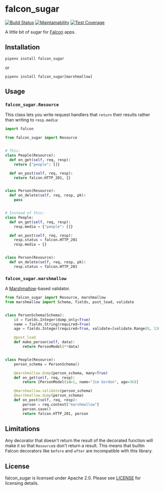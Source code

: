 # falcon_sugar

[![Build Status](https://travis-ci.org/Bogdanp/falcon_sugar.svg?branch=master)](https://travis-ci.org/Bogdanp/falcon_sugar)
[![Maintainability](https://api.codeclimate.com/v1/badges/9ab06cb5a4ee924e0be4/maintainability)](https://codeclimate.com/github/Bogdanp/falcon_sugar/maintainability)
[![Test Coverage](https://api.codeclimate.com/v1/badges/9ab06cb5a4ee924e0be4/test_coverage)](https://codeclimate.com/github/Bogdanp/falcon_sugar/test_coverage)

A little bit of sugar for [Falcon] apps.


## Installation

    pipenv install falcon_sugar

or

    pipenv install falcon_sugar[marshmallow]


## Usage

### `falcon_sugar.Resource`

This class lets you write request handlers that `return` their results
rather than writing to `resp.media`:

``` python
import falcon

from falcon_sugar import Resource


# This:
class People(Resource):
  def on_get(self, req, resp):
    return {"people": []}

  def on_post(self, req, resp):
    return falcon.HTTP_201, {}


class Person(Resource):
  def on_delete(self, req, resp, pk):
    pass


# Instead of this:
class People:
  def on_get(self, req, resp):
    resp.media = {"people": []}

  def on_post(self, req, resp):
    resp.status = falcon.HTTP_201
    resp.media = {}


class Person(Resource):
  def on_delete(self, req, resp, pk):
    resp.status = falcon.HTTP_201
```


### `falcon_sugar.marshmallow`

A [Marshmallow]-based validator.

``` python
from falcon_sugar import Resource, marshmallow
from marshmallow import Schema, fields, post_load, validate


class PersonSchema(Schema):
    id = fields.Integer(dump_only=True)
    name = fields.String(required=True)
    age = fields.Integer(required=True, validate=[validate.Range(0, 130)])

    @post_load
    def make_person(self, data):
        return PersonModel(**data)


class People(Resource):
    person_schema = PersonSchema()

    @marshmallow.dump(person_schema, many=True)
    def on_get(self, req, resp):
        return [PersonModel(id=1, name="Jim Gordon", age=36)]

    @marshmallow.validate(person_schema)
    @marshmallow.dump(person_schema)
    def on_post(self, req, resp):
        person = req.context["marshmallow"]
        person.save()
        return falcon.HTTP_201, person
```


## Limitations

Any decorator that doesn't return the result of the decorated function
will make it so that `Resource`s don't return a result.  This means
that builtin Falcon decorators like `before` and `after` are
incompatible with this library.


## License

falcon_sugar is licensed under Apache 2.0.  Please see
[LICENSE] for licensing details.


[Falcon]: https://falconframework.org
[Marshmallow]: https://marshmallow.readthedocs.io
[LICENSE]: https://github.com/Bogdanp/falcon_sugar/blob/master/LICENSE
